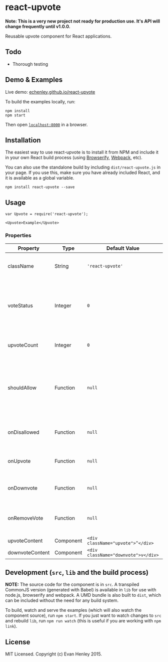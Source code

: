 # react-upvote

**Note: This is a very new project not ready for production use. It's API will change frequently until v1.0.0.**

Reusable upvote component for React applications.


## Todo

- Thorough testing

## Demo & Examples

Live demo: [echenley.github.io/react-upvote](http://echenley.github.io/react-upvote/)

To build the examples locally, run:

```
npm install
npm start
```

Then open [`localhost:8000`](http://localhost:8000) in a browser.


## Installation

The easiest way to use react-upvote is to install it from NPM and include it in your own React build process (using [Browserify](http://browserify.org), [Webpack](http://webpack.github.io/), etc).

You can also use the standalone build by including `dist/react-upvote.js` in your page. If you use this, make sure you have already included React, and it is available as a global variable.

```
npm install react-upvote --save
```


## Usage

```
var Upvote = require('react-upvote');

<Upvote>Example</Upvote>
```


### Properties

| Property | Type | Default Value | Description |
| -------- | ---- | ------------- | ----------- |
| className | String | `'react-upvote'` | Class given to the upvote container |
| voteStatus | Integer | `0` | Current user's vote status. Can be `-1` (downvoted) `0` (no vote) or `1` (upvoted) |
| upvoteCount | Integer | `0` | The component's current upvote count |
| shouldAllow | Function | `null` | Function returning a boolean which determines whether to allow the current user to vote. |
| onDisallowed | Function | `null` | Function called when `shouldAllow` returns `false` |
| onUpvote | Function | `null` | Function called when an upvote is registered |
| onDownvote | Function | `null` | Function called when a downvote is registered |
| onRemoveVote | Function | `null` | Function called when undoing a previous vote |
| upvoteContent | Component | `<div className="upvote">^</div>` |
| downvoteContent | Component | `<div className="downvote">v</div>` |


## Development (`src`, `lib` and the build process)

**NOTE:** The source code for the component is in `src`. A transpiled CommonJS version (generated with Babel) is available in `lib` for use with node.js, browserify and webpack. A UMD bundle is also built to `dist`, which can be included without the need for any build system.

To build, watch and serve the examples (which will also watch the component source), run `npm start`. If you just want to watch changes to `src` and rebuild `lib`, run `npm run watch` (this is useful if you are working with `npm link`).


## License

MIT Licensed. Copyright (c) Evan Henley 2015.
